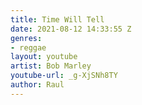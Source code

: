 ```yaml
---
title: Time Will Tell
date: 2021-08-12 14:33:55 Z
genres:
- reggae
layout: youtube
artist: Bob Marley
youtube-url: _g-XjSNh8TY
author: Raul
---
```


